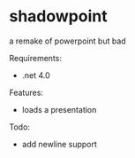 # shadowpoint
a remake of powerpoint but bad

Requirements:
* .net 4.0

Features:
* loads a presentation

Todo:
* add newline support
